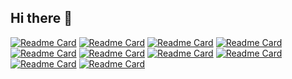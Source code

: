 ## Hi there 👋

[![Readme Card](https://github-readme-stats.vercel.app/api/pin/?username=MGTheTrain&repo=ml-ops-poc)](https://github.com/MGTheTrain/ml-ops-poc)
[![Readme Card](https://github-readme-stats.vercel.app/api/pin/?username=MGTheTrain&repo=gitops-poc)](https://github.com/MGTheTrain/gitops-poc)
[![Readme Card](https://github-readme-stats.vercel.app/api/pin/?username=MGTheTrain&repo=cpp-opengl-renderer)](https://github.com/MGTheTrain/cpp-opengl-renderer)
[![Readme Card](https://github-readme-stats.vercel.app/api/pin/?username=MGTheTrain&repo=cpp-sample-bindings)](https://github.com/MGTheTrain/cpp-sample-bindings)
[![Readme Card](https://github-readme-stats.vercel.app/api/pin/?username=MGTheTrain&repo=swift-metal-renderer)](https://github.com/MGTheTrain/swift-metal-renderer)
[![Readme Card](https://github-readme-stats.vercel.app/api/pin/?username=MGTheTrain&repo=swift-ar-with-reality-kit)](https://github.com/MGTheTrain/swift-ar-with-reality-kit)
[![Readme Card](https://github-readme-stats.vercel.app/api/pin/?username=MGTheTrain&repo=dotnet-ddd-web-api-starter)](https://github.com/MGTheTrain/dotnet-ddd-web-api-starter)
[![Readme Card](https://github-readme-stats.vercel.app/api/pin/?username=MGTheTrain&repo=dotnet-ddd-cqrs-web-api-starter)](https://github.com/MGTheTrain/dotnet-ddd-cqrs-web-api-starter)
[![Readme Card](https://github-readme-stats.vercel.app/api/pin/?username=MGTheTrain&repo=dotnet-ddd-web-api-starter)](https://github.com/MGTheTrain/dotnet-ddd-web-api-starter)
[![Readme Card](https://github-readme-stats.vercel.app/api/pin/?username=MGTheTrain&repo=python-machine-learning-starter)](https://github.com/MGTheTrain/python-machine-learning-starter)

<!--
**MGTheTrain/MGTheTrain** is a ✨ _special_ ✨ repository because its `README.md` (this file) appears on your GitHub profile.

Here are some ideas to get you started:

- 🔭 I’m currently working on ...
- 🌱 I’m currently learning ...
- 👯 I’m looking to collaborate on ...
- 🤔 I’m looking for help with ...
- 💬 Ask me about ...
- 📫 How to reach me: ...
- 😄 Pronouns: ...
- ⚡ Fun fact: ...
-->
